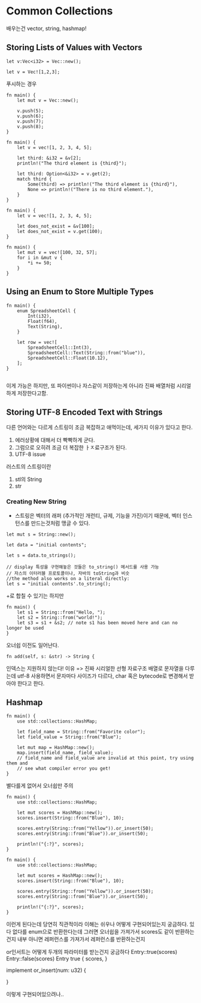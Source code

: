 # Common Collections

배우는건 vector, string, hashmap!

## Storing Lists of Values with Vectors

```
let v:Vec<i32> = Vec::new();
```
```
let v = Vec![1,2,3];
```

푸시하는 경우

```
fn main() {
    let mut v = Vec::new();

    v.push(5);
    v.push(6);
    v.push(7);
    v.push(8);
}

```


```
fn main() {
    let v = vec![1, 2, 3, 4, 5];

    let third: &i32 = &v[2];
    println!("The third element is {third}");

    let third: Option<&i32> = v.get(2);
    match third {
        Some(third) => println!("The third element is {third}"),
        None => println!("There is no third element."),
    }
}

```


```
fn main() {
    let v = vec![1, 2, 3, 4, 5];

    let does_not_exist = &v[100];
    let does_not_exist = v.get(100);
}

```

```
fn main() {
    let mut v = vec![100, 32, 57];
    for i in &mut v {
        *i += 50;
    }
}

```


## Using an Enum to Store Multiple Types

```
fn main() {
    enum SpreadsheetCell {
        Int(i32),
        Float(f64),
        Text(String),
    }

    let row = vec![
        SpreadsheetCell::Int(3),
        SpreadsheetCell::Text(String::from("blue")),
        SpreadsheetCell::Float(10.12),
    ];
}


```
이게 가능은 하지만, 또 파이썬이나 자스같이 저장하는게 아니라 진짜 배열처럼 시리얼하게 저장한다고함.

## Storing UTF-8 Encoded Text with Strings

다른 언어와는 다르게 스트링이 조금 복잡하고 애먹이는데, 세가지 이유가 있다고 한다.
1. 에러상황에 대해서 더 빡빡하게 군다.
2. 그럼으로 오히려 조금 더 복잡한 ㅏㅈ료구조가 된다.
3. UTF-8 issue

러스트의 스트링이란
1. stl의 String
2. str 

### Creating New String
- 스트링은 벡터의 래퍼 (추가적인 개런티, 규제, 기능을 가진)이기 때문에, 벡터 인스턴스를 만드는것처럼 맹글 수 있다.

```
let mut s = String::new();
```

```
let data = "initial contents";

let s = data.to_strings();

// display 특성을 구현해놓은 것들은 to_string() 메서드를 사용 가능
// 자스의 이터러블 프로토콜이나, 자바의 toString과 비슷 
//the method also works on a literal directly:
let s = "initial contents'.to_string();

```

+로 합칠 수 있기는 하지만

```
fn main() {
    let s1 = String::from("Hello, ");
    let s2 = String::from("world!");
    let s3 = s1 + &s2; // note s1 has been moved here and can no longer be used
}

```

오너쉽 이전도 일어난다.

```
fn add(self, s: &str) -> String {

```


인덱스는 지원하지 않는다!
이유 => 진짜 시리얼한 선형 자료구조 배열로 문자열을 다루는데
utf-8 사용하면서 문자마다 사이즈가 다르다,
char 혹은 bytecode로 변경해서 받아야 한다고 한다.

## Hashmap

```
fn main() {
    use std::collections::HashMap;

    let field_name = String::from("Favorite color");
    let field_value = String::from("Blue");

    let mut map = HashMap::new();
    map.insert(field_name, field_value);
    // field_name and field_value are invalid at this point, try using them and
    // see what compiler error you get!
}

```

별다를게 없어서 오너쉽만 주의

```
fn main() {
    use std::collections::HashMap;

    let mut scores = HashMap::new();
    scores.insert(String::from("Blue"), 10);

    scores.entry(String::from("Yellow")).or_insert(50);
    scores.entry(String::from("Blue")).or_insert(50);

    println!("{:?}", scores);
}

```


```
fn main() {
    use std::collections::HashMap;

    let mut scores = HashMap::new();
    scores.insert(String::from("Blue"), 10);

    scores.entry(String::from("Yellow")).or_insert(50);
    scores.entry(String::from("Blue")).or_insert(50);

    println!("{:?}", scores);
}

```

이런게 된다는데 당연히 직관적이라 이해는 쉬우나 어떻게 구현되어있는지 궁금하다.
있다 없다를 enum으로 반환한다는데 그러면 오너쉽을 가져가서 scores도 같이 반환하는건지
내부 아니면 레퍼런스를 가져가서 레퍼런스를 반환하는건지

or인서트는 어떻게 두개의 파라미터를 받는건지 궁금하다
Entry::true(scores) Entry::false(scores)
Entry true {
  scores,
}

implement or_insert(num: u32) {
  
}

이렇게 구현되어있으려나..